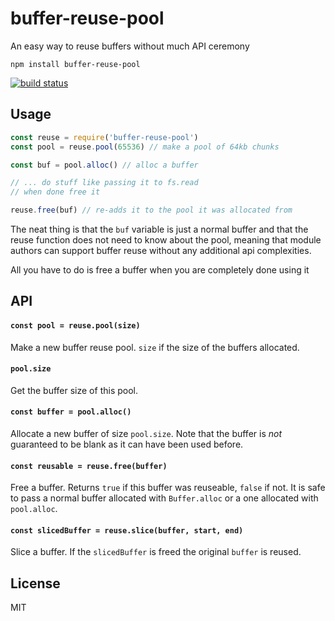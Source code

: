 # buffer-reuse-pool

An easy way to reuse buffers without much API ceremony

```
npm install buffer-reuse-pool
```

[![build status](https://travis-ci.org/mafintosh/buffer-reuse-pool.svg?branch=master)](https://travis-ci.org/mafintosh/buffer-reuse-pool)

## Usage

``` js
const reuse = require('buffer-reuse-pool')
const pool = reuse.pool(65536) // make a pool of 64kb chunks

const buf = pool.alloc() // alloc a buffer

// ... do stuff like passing it to fs.read
// when done free it

reuse.free(buf) // re-adds it to the pool it was allocated from
```

The neat thing is that the `buf` variable is just a normal buffer and that the
reuse function does not need to know about the pool, meaning that module authors
can support buffer reuse without any additional api complexities.

All you have to do is free a buffer when you are completely done using it

## API

#### `const pool = reuse.pool(size)`

Make a new buffer reuse pool. `size` if the size of the buffers allocated.

#### `pool.size`

Get the buffer size of this pool.

#### `const buffer = pool.alloc()`

Allocate a new buffer of size `pool.size`.
Note that the buffer is *not* guaranteed to be blank as it can have been used before.

#### `const reusable = reuse.free(buffer)`

Free a buffer. Returns `true` if this buffer was reuseable, `false` if not.
It is safe to pass a normal buffer allocated with `Buffer.alloc` or a one allocated with `pool.alloc`.

#### `const slicedBuffer = reuse.slice(buffer, start, end)`

Slice a buffer. If the `slicedBuffer` is freed the original `buffer` is reused.

## License

MIT
